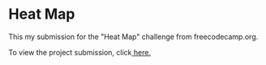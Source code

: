 # Heat Map

This my submission for the "Heat Map" challenge from freecodecamp.org.

To view the project submission, click<a href=https://heat-isyc62mwc-elborracho420.vercel.app/ title="Heat Map"> here.</a> 